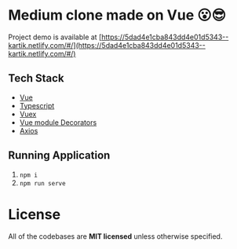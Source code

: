 # Medium clone made on Vue 😮😎

Project demo is available at [https://5dad4e1cba843dd4e01d5343--kartik.netlify.com/#/](https://5dad4e1cba843dd4e01d5343--kartik.netlify.com/#/)

## Tech Stack

- [Vue](https://vuejs.org/)
- [Typescript](https://www.typescriptlang.org/)
- [Vuex](https://vuex.vuejs.org/)
- [Vue module Decorators](https://championswimmer.in/vuex-module-decorators/)
- [Axios](https://github.com/axios/axios)

## Running Application

1. `npm i`
2. `npm run serve`

# License

All of the codebases are **MIT licensed** unless otherwise specified.
